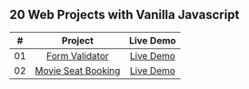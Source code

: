 ## 20 Web Projects with Vanilla Javascript

|  #  |                                                   Project                                                    |                                    Live Demo                                     |
| :-: | :----------------------------------------------------------------------------------------------------------: | :------------------------------------------------------------------------------: |
| 01  |     [Form Validator](https://github.com/huynhdieutuong/VanillaWebProjects/tree/master/01-form-validator)     |   [Live Demo](https://huynhdieutuong.name.vn/vanilla-projects/form-validator/)   |
| 02  | [Movie Seat Booking](https://github.com/huynhdieutuong/VanillaWebProjects/tree/master/02-movie-seat-booking) | [Live Demo](https://huynhdieutuong.name.vn/vanilla-projects/movie-seat-booking/) |
